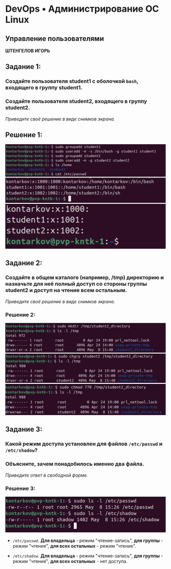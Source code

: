 # DevOps • Администрирование ОС Linux
## Управление пользователями
__ШТЕНГЕЛОВ ИГОРЬ__  
  
## Задание 1:  
### Создайте пользователя student1 с оболочкой `bash`, входящего в группу student1.  
### Создайте пользователя student2, входящего в группу student2.  
_Приведите своё решение в виде снимков экрана._  

## Решение 1:  
  
![3_1](./images/3_1.png)  
![3_2](./images/3_2.png)  
![3_3](./images/3_3.png)  


## Задание 2:  
### Создайте в общем каталоге (например, /tmp) директорию и назначьте для неё полный доступ со стороны группы student2 и доступ на чтение всем остальным.
_Приведите своё решение в виде снимков экрана._  

### Решение 2:  

![3_4](./images/3_4.png)  
![3_5](./images/3_5.png)  
![3_6](./images/3_6.png)  

## Задание 3:  
### Какой режим доступа установлен для файлов `/etc/passwd` и `/etc/shadow`?
### Объясните, зачем понадобилось именно два файла.
_Приведите ответ в свободной форме._

### Решение 3:  

![3_7](./images/3_7.png)  

* `/etc/passwd`.
__Для владельца__ - режим "чтение-запись", __для группы__ - режим "чтение", __для всех остальных__ - режим "чтение".  
  
* `/etc/shadow`.
__Для владельца__ - режим "чтение-запись", __для группы__ - режим "чтение", __для всех остальных__ - нет доступа.  
